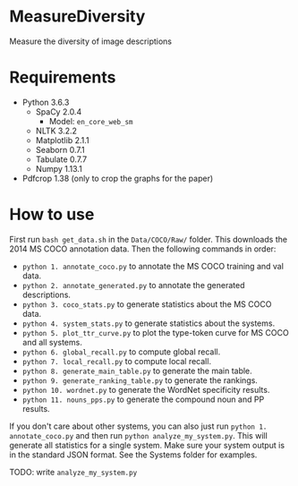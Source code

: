 # MeasureDiversity
Measure the diversity of image descriptions

# Requirements
* Python 3.6.3
  * SpaCy 2.0.4
    * Model: `en_core_web_sm`
  * NLTK 3.2.2
  * Matplotlib 2.1.1
  * Seaborn 0.7.1
  * Tabulate 0.7.7
  * Numpy  1.13.1
* Pdfcrop 1.38 (only to crop the graphs for the paper)

# How to use
First run `bash get_data.sh` in the `Data/COCO/Raw/` folder. This downloads the 2014 MS COCO annotation data.
Then the following commands in order:

* `python 1. annotate_coco.py` to annotate the MS COCO training and val data.
* `python 2. annotate_generated.py` to annotate the generated descriptions.
* `python 3. coco_stats.py` to generate statistics about the MS COCO data.
* `python 4. system_stats.py` to generate statistics about the systems.
* `python 5. plot_ttr_curve.py` to plot the type-token curve for MS COCO and all systems.
* `python 6. global_recall.py` to compute global recall.
* `python 7. local_recall.py` to compute local recall.
* `python 8. generate_main_table.py` to generate the main table.
* `python 9. generate_ranking_table.py` to generate the rankings.
* `python 10. wordnet.py` to generate the WordNet specificity results.
* `python 11. nouns_pps.py` to generate the compound noun and PP results.

If you don't care about other systems, you can also just run `python 1. annotate_coco.py`
and then run `python analyze_my_system.py`. This will generate all statistics for a single system.
Make sure your system output is in the standard JSON format. See the Systems folder for examples.

TODO: write `analyze_my_system.py`
